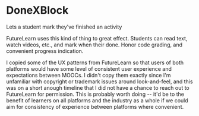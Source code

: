DoneXBlock
==============

Lets a student mark they've finished an activity

FutureLearn uses this kind of thing to great effect. Students can 
read text, watch videos, etc., and mark when their done. Honor 
code grading, and convenient progress indication. 

I copied some of the UX patterns from FutureLearn so that users of
both platforms would have some level of consistent user experience and
expectations between MOOCs. I didn't copy them exactly since I'm
unfamiliar with copyright or trademark issues around look-and-feel,
and this was on a short anough timeline that I did not have a chance
to reach out to FutureLearn for permission. This is probably worth
doing -- it'd be to the benefit of learners on all platforms and the
industry as a whole if we could aim for consistency of experience
between platforms where convenient.